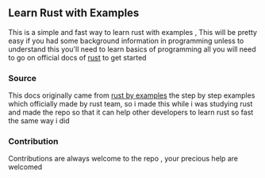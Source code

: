 ## Learn Rust with Examples

This is a simple and fast way to learn rust with examples , This will be pretty easy if you had some background information in programming unless to understand this you'll need to learn basics of programming all you will need to go on official docs of [rust](https://www.rust-lang.org/) to get started

### Source
This docs originally came from [rust by examples](https://doc.rust-lang.org/stable/rust-by-example/) the step by step examples which officially made by rust team, so i made this while i was studying rust and made the repo so that it can help other developers to learn rust so fast the same way i did


### Contribution
Contributions are always welcome to the repo , your precious help are welcomed